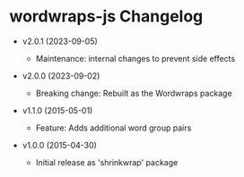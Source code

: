 # wordwraps-js Changelog

  - v2.0.1 (2023-09-05)
    - Maintenance: internal changes to prevent side effects

  - v2.0.0 (2023-09-02)
    - Breaking change: Rebuilt as the Wordwraps package

  - v1.1.0 (2015-05-01)
    - Feature: Adds additional word group pairs

  - v1.0.0 (2015-04-30)
    - Initial release as 'shrinkwrap' package
